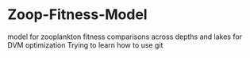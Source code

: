 Zoop-Fitness-Model
==================

model for zooplankton fitness comparisons across depths and lakes for DVM optimization
Trying to learn how to use git
